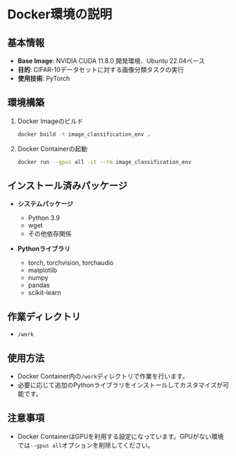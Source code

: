 # Docker環境の説明

## **基本情報**

- **Base Image**: NVIDIA CUDA 11.8.0 開発環境、Ubuntu 22.04ベース
- **目的**: CIFAR-10データセットに対する画像分類タスクの実行
- **使用技術**: PyTorch

## **環境構築**

1. Docker Imageのビルド
    ```bash
    docker build -t image_classification_env .
    ```

2. Docker Containerの起動
    ```bash
    docker run --gpus all -it --rm image_classification_env
    ```

## **インストール済みパッケージ**

- **システムパッケージ**
  - Python 3.9
  - wget
  - その他依存関係

- **Pythonライブラリ**
  - torch, torchvision, torchaudio
  - matplotlib
  - numpy
  - pandas
  - scikit-learn

## **作業ディレクトリ**

- `/work`

## **使用方法**

- Docker Container内の`/work`ディレクトリで作業を行います。
- 必要に応じて追加のPythonライブラリをインストールしてカスタマイズが可能です。

## **注意事項**

- Docker ContainerはGPUを利用する設定になっています。GPUがない環境では`--gpus all`オプションを削除してください。
